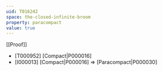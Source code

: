 ```yaml
---
uid: T016242
space: the-closed-infinite-broom
property: paracompact
value: true
---
```

[[Proof]]

* [T000952] [Compact|P000016]
* [I000013] [Compact|P000016] => [Paracompact|P000030]

